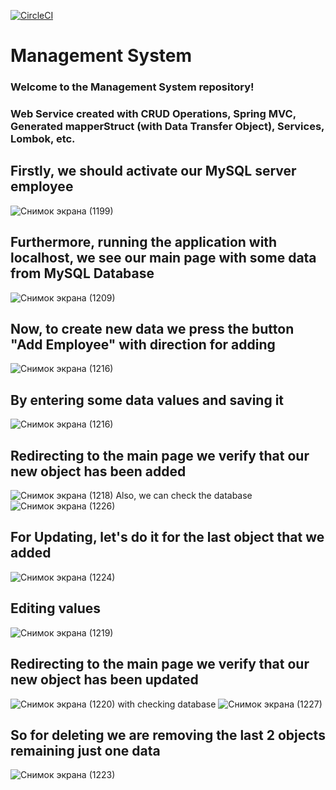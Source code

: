 
[![CircleCI](https://dl.circleci.com/status-badge/img/gh/aybolali/managementSystem/tree/master.svg?style=svg)](https://dl.circleci.com/status-badge/redirect/gh/aybolali/managementSystem/tree/master)

# Management System

### Welcome to the Management System repository!

### Web Service created with CRUD Operations, Spring MVC,  Generated mapperStruct (with Data Transfer Object), Services, Lombok, etc.

## Firstly, we should activate our MySQL server employee

![Снимок экрана (1199)](https://github.com/aybolali/managementSystem/assets/110097999/2d4a04a4-eaeb-43f7-b497-38259bf5994c)

## Furthermore, running the application with localhost, we see our main page with some data from MySQL Database
![Снимок экрана (1209)](https://github.com/aybolali/managementSystem/assets/110097999/bdea80c5-3cb4-4d18-a042-73aecda6bb86)

## Now, to create new data we press the button "Add Employee" with direction for adding 
![Снимок экрана (1216)](https://github.com/aybolali/managementSystem/assets/110097999/b9734e44-6544-48ec-aaa5-211fc8d27062)
## By entering some data values and saving it
![Снимок экрана (1216)](https://github.com/aybolali/managementSystem/assets/110097999/aeda6c2b-8853-40ff-997e-5bf717fbb1d0)

## Redirecting to the main page we verify that our new object has been added
![Снимок экрана (1218)](https://github.com/aybolali/managementSystem/assets/110097999/34c9d41c-81a3-426b-8144-9d63cb4fd266)
Also, we can check the database
![Снимок экрана (1226)](https://github.com/aybolali/managementSystem/assets/110097999/1e3ea1d6-2e5a-49ed-9c77-d8792cc3b01b)

## For Updating, let's do it for the last object that we added 
![Снимок экрана (1224)](https://github.com/aybolali/managementSystem/assets/110097999/76cddb95-9cbd-4c72-bab0-564eefa7a176)
## Editing values 
![Снимок экрана (1219)](https://github.com/aybolali/managementSystem/assets/110097999/1ad46a25-4678-4a08-87bd-66580a546f05)

## Redirecting to the main page we verify that our new object has been updated
![Снимок экрана (1220)](https://github.com/aybolali/managementSystem/assets/110097999/73b58eed-b068-465d-a0df-9bd8c2f3e6b0)
with checking database 
![Снимок экрана (1227)](https://github.com/aybolali/managementSystem/assets/110097999/6f325c14-259f-43de-badd-42c5b7ca1fb5)

## So for deleting we are removing the last 2 objects remaining just one data
![Снимок экрана (1223)](https://github.com/aybolali/managementSystem/assets/110097999/8226bb2a-3bbc-48ce-8fb6-534a4c52841a)







